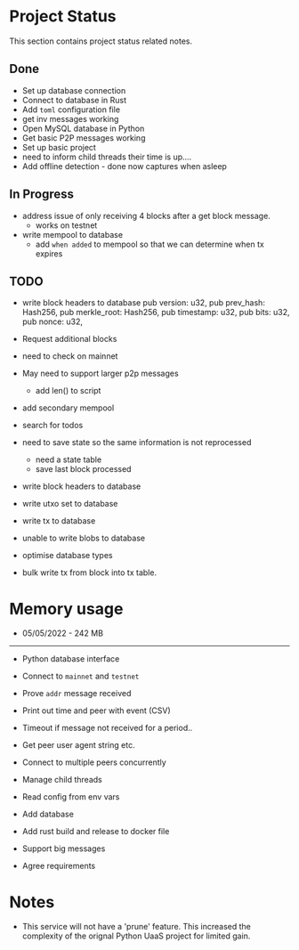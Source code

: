 # Project Status
This section contains project status related notes.

## Done
* Set up database connection
* Connect to database in Rust
* Add `toml` configuration file
* get inv messages working
* Open MySQL database in Python
* Get basic P2P messages working
* Set up basic project
* need to inform child threads their time is up....
* Add offline detection - done now captures when asleep

## In Progress

* address issue of only receiving 4 blocks after a get block message.
    * works on testnet
* write mempool to database
    * add `when added` to mempool so that we can determine when tx expires
## TODO
* write block headers to database
    pub version: u32,
    pub prev_hash: Hash256,
    pub merkle_root: Hash256,
    pub timestamp: u32,
    pub bits: u32,
    pub nonce: u32,

* Request additional blocks
* need to check on mainnet
* May need to support larger p2p messages
    * add len() to script

* add secondary mempool
* search for todos

* need to save state so the same information is not reprocessed
    * need a state table
    * save last block processed




* write block headers to database
* write utxo set to database
* write tx to database

* unable to write blobs to database

* optimise database types
* bulk write tx from block into tx table.


# Memory usage
* 05/05/2022 - 242 MB

-----
* Python database interface

* Connect to `mainnet` and `testnet`
* Prove `addr` message received

* Print out time and peer with event (CSV)
* Timeout if message not received for a period..
* Get peer user agent string etc.
* Connect to multiple peers concurrently
* Manage child threads
* Read config from env vars
* Add database
* Add rust build and release to docker file

* Support big messages
* Agree requirements


# Notes
* This service will not have a 'prune' feature. This increased the complexity of the orignal Python UaaS project for limited gain.